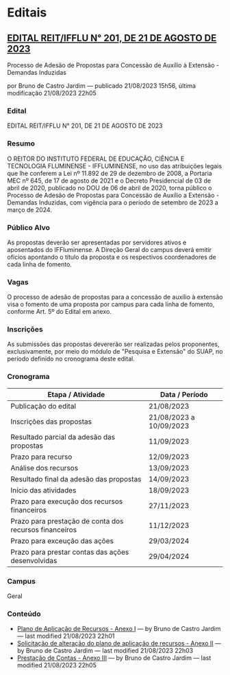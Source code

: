# Editais

## [EDITAL REIT/IFFLU N° 201, DE 21 DE AGOSTO DE 2023][Link_edital]

Processo de Adesão de Propostas para Concessão de Auxílio à Extensão - Demandas Induzidas

por Bruno de Castro Jardim — publicado 21/08/2023 15h56, última modificação 21/08/2023 22h05

### Edital

EDITAL REIT/IFFLU N° 201, DE 21 DE AGOSTO DE 2023

### Resumo

O REITOR DO INSTITUTO FEDERAL DE EDUCAÇÃO, CIÊNCIA E TECNOLOGIA FLUMINENSE - IFFLUMINENSE, no uso das atribuições legais que lhe conferem a Lei nº 11.892 de 29 de dezembro de 2008, a Portaria MEC nº 645, de 17 de agosto de 2021 e o Decreto Presidencial de 03 de abril de 2020, publicado no DOU de 06 de abril de 2020, torna público o Processo de Adesão de Propostas para Concessão de Auxílio a Extensão - Demandas Induzidas, com vigência para o período de setembro de 2023 a março de 2024.

### Público Alvo

As propostas deverão ser apresentadas por servidores ativos e aposentados do IFFluminense. A Direção Geral do campus deverá emitir ofícios apontando o título da proposta e os respectivos coordenadores de cada linha de fomento.

### Vagas

O processo de adesão de propostas para a concessão de auxílio à extensão visa o fomento de uma proposta por campus para cada linha de fomento, conforme Art. 5º do Edital em anexo.

### Inscrições

As submissões das propostas devererão ser realizadas pelos proponentes, exclusivamente, por meio do módulo de "Pesquisa e Extensão" do SUAP, no período definido no cronograma deste edital.

### Cronograma

| Etapa / Atividade                                      | Data / Período          |
| ------------------------------------------------------ | ----------------------- |
| Publicação do edital                                   | 21/08/2023              |
| Inscrições das propostas                               | 21/08/2023 a 10/09/2023 |
| Resultado parcial da adesão das propostas              | 11/09/2023              |
| Prazo para recurso                                     | 12/09/2023              |
| Análise dos recursos                                   | 13/09/2023              |
| Resultado final da adesão das propostas                | 14/09/2023              |
| Início das atividades                                  | 18/09/2023              |
| Prazo para execução dos recursos financeiros           | 27/11/2023              |
| Prazo para prestação de conta dos recursos financeiros | 11/12/2023              |
| Prazo para exceução das ações                          | 29/03/2024              |
| Prazo para prestar contas das ações desenvolvidas      | 29/04/2024              |

### Campus

Geral

### Conteúdo

- [Plano de Aplicação de Recursos - Anexo I][Link_a] — by Bruno de Castro Jardim — last modified 21/08/2023 22h01
- [Solicitação de alteração do plano de aplicação de recursos - Anexo II][Link_b] — by Bruno de Castro Jardim — last modified 21/08/2023 22h03
- [Prestação de Contas - Anexo III][Link_c] — by Bruno de Castro Jardim — last modified 21/08/2023 22h05

[Link_edital]: https://selecoes.iff.edu.br/programas-e-projetos-institucionais/programas-e-projetos-de-extensao-e-pesquisa/reitoria/2023/processo_seletivo-14

[Link_a]: https://selecoes.iff.edu.br/programas-e-projetos-institucionais/programas-e-projetos-de-extensao-e-pesquisa/reitoria/2023/processo_seletivo-14/anexo_ao_edital
[Link_b]: https://selecoes.iff.edu.br/programas-e-projetos-institucionais/programas-e-projetos-de-extensao-e-pesquisa/reitoria/2023/processo_seletivo-14/anexo_ao_edital-1
[Link_c]: https://selecoes.iff.edu.br/programas-e-projetos-institucionais/programas-e-projetos-de-extensao-e-pesquisa/reitoria/2023/processo_seletivo-14/anexo_ao_edital-2